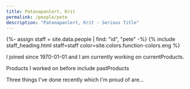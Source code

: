 ```yaml
---
title: Patanapanlert, Krit
permalink: /people/pete
description: "Patanapanlert, Krit - Serious Title"
---
```


{%- assign staff = site.data.people | find: "id", "pete" -%}
{% include staff_heading.html staff=staff color=site.colors.function-colors.eng %}

<p>I joined since 1970-01-01 and I am currently working on currentProducts.</p>

<p>Products I worked on before include pastProducts</p>

<p>Three things I've done recently which I'm proud of are...</p>

